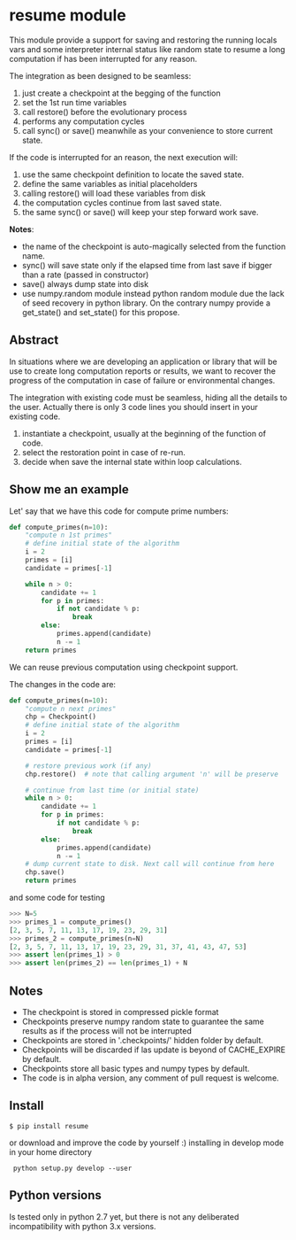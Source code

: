 # resume module

This module provide a support for saving and restoring the running locals vars and some interpreter internal status like random state to resume a long computation if has been interrupted for any reason.

The integration as been designed to be seamless:

1. just create a checkpoint at the begging of the function
2. set the 1st run time variables
3. call restore() before the evolutionary process
4. performs any computation cycles
5. call sync() or save() meanwhile as your convenience to store current state.

If the code is interrupted for an reason, the next execution will:

1. use the same checkpoint definition to locate the saved state.
2. define the same variables as initial placeholders
3. calling restore() will load these variables from disk
4. the computation cycles continue from last saved state.
5. the same sync() or save() will keep your step forward work save.

**Notes**:

- the name of the checkpoint is auto-magically selected from the function name.
- sync() will save state only if the elapsed time from last save if bigger
  than a rate (passed in constructor)
- save() always dump state into disk
- use numpy.random module instead python random module due the lack of seed
  recovery in python library.
  On the contrary numpy provide a get_state() and set_state() for this propose.


## Abstract

In situations where we are developing an application or library that will be use to create long computation reports or results, we want to recover the progress of the computation in case of failure or environmental changes.

The integration with existing code must be seamless, hiding all the details to the user. Actually there is only 3 code lines you should insert in your existing code.

1. instantiate a checkpoint, usually at the beginning of the function of code.
2. select the restoration point in case of re-run.
3. decide when save the internal state within loop calculations.

## Show me an example

Let' say that we have this code for compute prime numbers:

```python
def compute_primes(n=10):
    "compute n 1st primes"
    # define initial state of the algorithm
    i = 2
    primes = [i]
    candidate = primes[-1]

    while n > 0:
        candidate += 1
        for p in primes:
            if not candidate % p:
                break
        else:
            primes.append(candidate)
            n -= 1
    return primes
```

We can reuse previous computation using checkpoint support.

The changes in the code are:

```python
def compute_primes(n=10):
    "compute n next primes"
    chp = Checkpoint()
    # define initial state of the algorithm
    i = 2
    primes = [i]
    candidate = primes[-1]

    # restore previous work (if any)
    chp.restore()  # note that calling argument 'n' will be preserve

    # continue from last time (or initial state)
    while n > 0:
        candidate += 1
        for p in primes:
            if not candidate % p:
                break
        else:
            primes.append(candidate)
            n -= 1
    # dump current state to disk. Next call will continue from here
    chp.save()
    return primes
```

and some code for testing

```python
>>> N=5
>>> primes_1 = compute_primes()
[2, 3, 5, 7, 11, 13, 17, 19, 23, 29, 31]
>>> primes_2 = compute_primes(n=N)
[2, 3, 5, 7, 11, 13, 17, 19, 23, 29, 31, 37, 41, 43, 47, 53]
>>> assert len(primes_1) > 0
>>> assert len(primes_2) == len(primes_1) + N
```

## Notes

- The checkpoint is stored in compressed pickle format
- Checkpoints preserve numpy random state to guarantee the same results as if the process will not be interrupted
- Checkpoints are stored in '.checkpoints/' hidden folder by default.
- Checkpoints will be discarded if las update is beyond of CACHE_EXPIRE by default.
- Checkpoints store all basic types and numpy types by default.
- The code is in alpha version, any comment of pull request is welcome.

## Install

```
$ pip install resume
```

or download and improve the code by yourself :) installing in develop mode in your home directory

```
 python setup.py develop --user
```


## Python versions

Is tested only in python 2.7 yet, but there is not any deliberated incompatibility with python 3.x versions.
